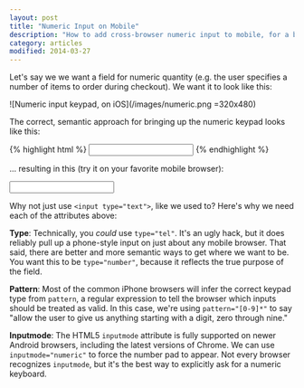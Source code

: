 ```yaml
---
layout: post
title: "Numeric Input on Mobile"
description: "How to add cross-browser numeric input to mobile, for a better user experience."
category: articles
modified: 2014-03-27
---
```


Let's say we we want a field for numeric quantity (e.g. the user specifies a number of items to order during checkout). We want it to look like this:

![Numeric input keypad, on iOS](/images/numeric.png =320x480)

The correct, semantic approach for bringing up the numeric keypad looks like this:

{% highlight html %}
  <input type="number" pattern="[0-9]*" inputmode="numeric">
{% endhighlight %}

... resulting in this (try it on your favorite mobile browser):

<input type="number" pattern="[0-9]*" inputmode="numeric">

Why not just use `<input type="text">`, like we used to? Here's why we need each of the attributes above:

**Type**: Technically, you *could* use `type="tel"`. It's an ugly hack, but it does reliably pull up a phone-style input on just about any mobile browser. That said, there are better and more semantic ways to get where we want to be. You want this to be `type="number"`, because it reflects the true purpose of the field.

**Pattern**: Most of the common iPhone browsers will infer the correct keypad type from `pattern`, a regular expression to tell the browser which inputs should be treated as valid. In this case, we're using `pattern="[0-9]*"` to say "allow the user to give us anything starting with a digit, zero through nine."

**Inputmode**: The HTML5 `inputmode` attribute is fully supported on newer Android browsers, including the latest versions of Chrome. We can use `inputmode="numeric"` to force the number pad to appear. Not every browser recognizes `inputmode`, but it's the best way to explicitly ask for a numeric keyboard.
